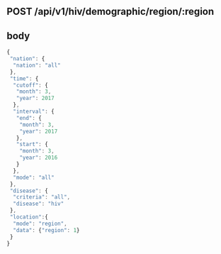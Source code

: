 ## POST /api/v1/hiv/demographic/region/:region              
## body
``` javascript
{
 "nation": {
  "nation": "all"
 },
 "time": {
  "cutoff": {
   "month": 3,
   "year": 2017
  },
  "interval": {
   "end": {
    "month": 3,
    "year": 2017
   },
   "start": {
    "month": 3,
    "year": 2016
   }
  },
  "mode": "all"
 },
 "disease": {
  "criteria": "all",
  "disease": "hiv"
 },
 "location":{
  "mode": "region",
  "data": {"region": 1}
 }
}
```
